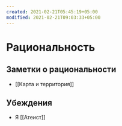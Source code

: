 ```yaml
---
created: 2021-02-21T05:45:19+05:00
modified: 2021-02-21T09:03:33+05:00
---
```


# Рациональность

## Заметки о рациональности

- [[Карта и территория]]

## Убеждения

- Я [[Атеист]]
